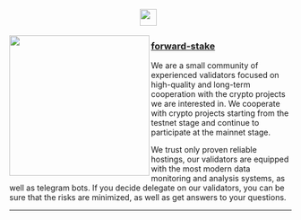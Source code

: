 <p align='center'>
<a href="https://forward-stake.com"><img height="30" src="https://raw.githubusercontent.com/WaylonWalker/WaylonWalker/main/icon/dev.png"></a>&nbsp;&nbsp;
</p>
 
 <p>
  <img width="250" align='left' src="https://forward-stake.com/images/logo.png?raw=true">
</p>
 
### [forward-stake](https://forward-stake.com)

We are a small community of experienced validators focused on high-quality and long-term cooperation with the crypto projects we are interested in. We cooperate with crypto projects starting from the testnet stage and continue to participate at the mainnet stage.

We trust only proven reliable hostings, our validators are equipped with the most modern data monitoring and analysis systems, as well as telegram bots. 
If you decide delegate on our validators, you can be sure that the risks are minimized, as well as get answers to your questions.

 ---
 
